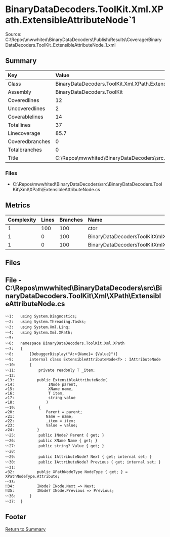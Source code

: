 ﻿
# BinaryDataDecoders.ToolKit.Xml.XPath.ExtensibleAttributeNode`1
Source: C:\Repos\mwwhited\BinaryDataDecoders\Publish\Results\Coverage\BinaryDataDecoders.ToolKit_ExtensibleAttributeNode_1.xml

## Summary

| Key                  | Value                                                            |
| :------------------- | :--------------------------------------------------------------- |
| Class                | BinaryDataDecoders.ToolKit.Xml.XPath.ExtensibleAttributeNode | 
| Assembly             | BinaryDataDecoders.ToolKit                                   | 
| Coveredlines         | 12                                                           | 
| Uncoveredlines       | 2                                                            | 
| Coverablelines       | 14                                                           | 
| Totallines           | 37                                                           | 
| Linecoverage         | 85.7                                                         | 
| Coveredbranches      | 0                                                            | 
| Totalbranches        | 0                                                            | 
| Title                | C:\Repos\mwwhited\BinaryDataDecoders\src\..\src\BinaryDataDe | 

### Files
 * C:\Repos\mwwhited\BinaryDataDecoders\src\BinaryDataDecoders.ToolKit\Xml\XPath\ExtensibleAttributeNode.cs

## Metrics

| Complexity | Lines | Branches | Name                                          |
| :--------- | :---- | :------- | :-------------------------------------------- |
| 1          | 100   | 100      | ctor | 
| 1          | 0     | 100      | BinaryDataDecodersToolKitXmlXPathINodeget_Next | 
| 1          | 0     | 100      | BinaryDataDecodersToolKitXmlXPathINodeget_Previous | 
## Files

## File - C:\Repos\mwwhited\BinaryDataDecoders\src\BinaryDataDecoders.ToolKit\Xml\XPath\ExtensibleAttributeNode.cs

```CSharp
〰1:   using System.Diagnostics;
〰2:   using System.Threading.Tasks;
〰3:   using System.Xml.Linq;
〰4:   using System.Xml.XPath;
〰5:   
〰6:   namespace BinaryDataDecoders.ToolKit.Xml.XPath
〰7:   {
〰8:       [DebuggerDisplay("A:>{Name}= {Value}")]
〰9:       internal class ExtensibleAttributeNode<T> : IAttributeNode
〰10:      {
〰11:          private readonly T _item;
〰12:  
✔13:          public ExtensibleAttributeNode(
✔14:               INode parent,
✔15:               XName name,
✔16:               T item,
✔17:               string value
✔18:              )
〰19:          {
✔20:              Parent = parent;
✔21:              Name = name;
✔22:              _item = item;
✔23:              Value = value;
✔24:          }
〰25:          public INode? Parent { get; }
〰26:          public XName Name { get; }
〰27:          public string? Value { get; }
〰28:  
〰29:          public IAttributeNode? Next { get; internal set; }
〰30:          public IAttributeNode? Previous { get; internal set; }
〰31:  
✔32:          public XPathNodeType NodeType { get; } = XPathNodeType.Attribute;
〰33:  
‼34:          INode? INode.Next => Next;
‼35:          INode? INode.Previous => Previous;
〰36:      }
〰37:  }

```
## Footer 
[Return to Summary](Summary.md)

